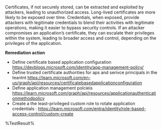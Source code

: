Certificates, if not securely stored, can be extracted and exploited by attackers, leading to unauthorized access. Long-lived certificates are more likely to be exposed over time. Credentials, when exposed, provide attackers with legitimate credentials to blend their activities with legitimate operations, making it easier to bypass security controls. If an attacker compromises an application’s certificate, they can escalate their privileges within the system, leading to broader access and control, depending on the privileges of the application. 

**Remediation action**

- Define certificate based application configuration  https://devblogs.microsoft.com/identity/app-management-policy/ 
- Define trusted certificate authorities for aps and serivce principals in the teantnt https://learn.microsoft.com/en-us/graph/api/resources/certificatebasedapplicationconfiguration
- Define application management polcieis https://learn.microsoft.com/graph/api/resources/applicationauthenticationmethodpolicy
- Create a the least-privileged custom role to rotate application credentials : https://learn.microsoft.com/entra/identity/role-based-access-control/custom-create 
<!--- Results --->
%TestResult%


